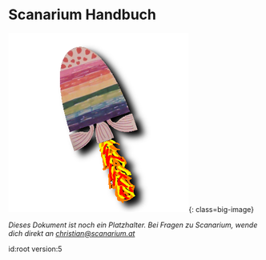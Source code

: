 # Scanarium Handbuch

![Scanarium Logo](images/logo-big.png){: class=big-image}

_Dieses Dokument ist noch ein Platzhalter. Bei Fragen zu Scanarium, wende dich direkt an [christian@scanarium.at](mailto:christian@scanarium.at)_

id:root
version:5